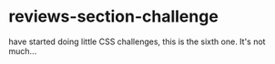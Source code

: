 # reviews-section-challenge
have started doing little CSS challenges, this is the sixth one. It's not much...
